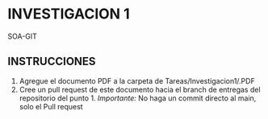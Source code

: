 # INVESTIGACION 1
SOA-GIT
## INSTRUCCIONES
1. Agregue el documento PDF a la carpeta de Tareas/Investigacion1/<Su nombre>.PDF
2. Cree un pull request de este documento hacia el branch de entregas del repositorio del punto 1.
 *Importante:* No haga un commit directo al main, solo el Pull request
